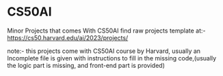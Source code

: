 # CS50AI
Minor Projects that comes With CS50AI
find raw projects template at:-
https://cs50.harvard.edu/ai/2023/projects/

note:- this projects come with CS50AI course by Harvard, 
usually an Incomplete file is given with instructions to fill in the missing code,(usually the logic part is missing, and front-end part is provided)
